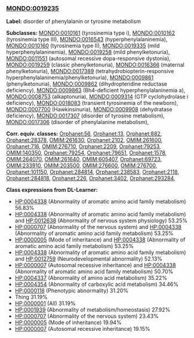 
### [MONDO:0019235](http://purl.obolibrary.org/obo/MONDO_0019235)
**Label:** disorder of phenylalanin or tyrosine metabolism

**Subclasses:** [MONDO:0010161](http://purl.obolibrary.org/obo/MONDO_0010161) (tyrosinemia type i), [MONDO:0010162](http://purl.obolibrary.org/obo/MONDO_0010162) (tyrosinemia type III), [MONDO:0016543](http://purl.obolibrary.org/obo/MONDO_0016543) (hyperphenylalaninemia), [MONDO:0010160](http://purl.obolibrary.org/obo/MONDO_0010160) (tyrosinemia type II), [MONDO:0019335](http://purl.obolibrary.org/obo/MONDO_0019335) (mild hyperphenylalaninemia), [MONDO:0019258](http://purl.obolibrary.org/obo/MONDO_0019258) (mild phenylketonuria), [MONDO:0011551](http://purl.obolibrary.org/obo/MONDO_0011551) (autosomal recessive dopa-responsive dystonia), [MONDO:0019259](http://purl.obolibrary.org/obo/MONDO_0019259) (classic phenylketonuria), [MONDO:0016366](http://purl.obolibrary.org/obo/MONDO_0016366) (maternal phenylketonuria), [MONDO:0017389](http://purl.obolibrary.org/obo/MONDO_0017389) (tetrahydrobiopterin-responsive hyperphenylalaninemia/phenylketonuria), [MONDO:0009861](http://purl.obolibrary.org/obo/MONDO_0009861) (phenylketonuria), [MONDO:0009862](http://purl.obolibrary.org/obo/MONDO_0009862) (dihydropteridine reductase deficiency), [MONDO:0009863](http://purl.obolibrary.org/obo/MONDO_0009863) (Bh4-deficient hyperphenylalaninemia a), [MONDO:0008753](http://purl.obolibrary.org/obo/MONDO_0008753) (alkaptonuria), [MONDO:0009314](http://purl.obolibrary.org/obo/MONDO_0009314) (GTP cyclohydrolase i deficiency), [MONDO:0018083](http://purl.obolibrary.org/obo/MONDO_0018083) (transient tyrosinemia of the newborn), [MONDO:0007700](http://purl.obolibrary.org/obo/MONDO_0007700) (Hawkinsinuria), [MONDO:0009908](http://purl.obolibrary.org/obo/MONDO_0009908) (dehydratase deficiency), [MONDO:0017307](http://purl.obolibrary.org/obo/MONDO_0017307) (disorder of tyrosine metabolism), [MONDO:0017306](http://purl.obolibrary.org/obo/MONDO_0017306) (disorder of phenylalanine metabolism), 

**Corr. equiv. classes:** [Orphanet:56](http://www.orpha.net/ORDO/Orphanet_56), [Orphanet:13](http://www.orpha.net/ORDO/Orphanet_13), [Orphanet:882](http://www.orpha.net/ORDO/Orphanet_882), [Orphanet:28378](http://www.orpha.net/ORDO/Orphanet_28378), [OMIM:261630](http://purl.obolibrary.org/obo/OMIM_261630), [Orphanet:2102](http://www.orpha.net/ORDO/Orphanet_2102), [OMIM:261600](http://purl.obolibrary.org/obo/OMIM_261600), [Orphanet:716](http://www.orpha.net/ORDO/Orphanet_716), [OMIM:276710](http://purl.obolibrary.org/obo/OMIM_276710), [Orphanet:2209](http://www.orpha.net/ORDO/Orphanet_2209), [Orphanet:79253](http://www.orpha.net/ORDO/Orphanet_79253), [OMIM:140350](http://purl.obolibrary.org/obo/OMIM_140350), [Orphanet:79254](http://www.orpha.net/ORDO/Orphanet_79254), [Orphanet:79651](http://www.orpha.net/ORDO/Orphanet_79651), [Orphanet:1578](http://www.orpha.net/ORDO/Orphanet_1578), [OMIM:264070](http://purl.obolibrary.org/obo/OMIM_264070), [OMIM:261640](http://purl.obolibrary.org/obo/OMIM_261640), [OMIM:605407](http://purl.obolibrary.org/obo/OMIM_605407), [Orphanet:69723](http://www.orpha.net/ORDO/Orphanet_69723), [OMIM:233910](http://purl.obolibrary.org/obo/OMIM_233910), [OMIM:203500](http://purl.obolibrary.org/obo/OMIM_203500), [OMIM:276600](http://purl.obolibrary.org/obo/OMIM_276600), [OMIM:276700](http://purl.obolibrary.org/obo/OMIM_276700), [Orphanet:101150](http://www.orpha.net/ORDO/Orphanet_101150), [Orphanet:284814](http://www.orpha.net/ORDO/Orphanet_284814), [Orphanet:238583](http://www.orpha.net/ORDO/Orphanet_238583), [Orphanet:2118](http://www.orpha.net/ORDO/Orphanet_2118), [Orphanet:284818](http://www.orpha.net/ORDO/Orphanet_284818), [Orphanet:226](http://www.orpha.net/ORDO/Orphanet_226), [Orphanet:3402](http://www.orpha.net/ORDO/Orphanet_3402), [Orphanet:293284](http://www.orpha.net/ORDO/Orphanet_293284), 

**Class expressions from DL-Learner:**

- [HP:0004338](http://purl.obolibrary.org/obo/HP_0004338) (Abnormality of aromatic amino acid family metabolism) 56.83%
- [HP:0004338](http://purl.obolibrary.org/obo/HP_0004338) (Abnormality of aromatic amino acid family metabolism) and [HP:0012638](http://purl.obolibrary.org/obo/HP_0012638) (Abnormality of nervous system physiology) 53.25%
- [HP:0000707](http://purl.obolibrary.org/obo/HP_0000707) (Abnormality of the nervous system) and [HP:0004338](http://purl.obolibrary.org/obo/HP_0004338) (Abnormality of aromatic amino acid family metabolism) 53.25%
- [HP:0000005](http://purl.obolibrary.org/obo/HP_0000005) (Mode of inheritance) and [HP:0004338](http://purl.obolibrary.org/obo/HP_0004338) (Abnormality of aromatic amino acid family metabolism) 53.25%
- [HP:0004338](http://purl.obolibrary.org/obo/HP_0004338) (Abnormality of aromatic amino acid family metabolism) and [HP:0012759](http://purl.obolibrary.org/obo/HP_0012759) (Neurodevelopmental abnormality) 52.13%
- [HP:0000007](http://purl.obolibrary.org/obo/HP_0000007) (Autosomal recessive inheritance) and [HP:0004338](http://purl.obolibrary.org/obo/HP_0004338) (Abnormality of aromatic amino acid family metabolism) 50.70%
- [HP:0004337](http://purl.obolibrary.org/obo/HP_0004337) (Abnormality of amino acid metabolism) 35.22%
- [HP:0004354](http://purl.obolibrary.org/obo/HP_0004354) (Abnormality of carboxylic acid metabolism) 34.46%
- [HP:0000118](http://purl.obolibrary.org/obo/HP_0000118) (Phenotypic abnormality) 31.20%
- Thing 31.19%
- [HP:0000001](http://purl.obolibrary.org/obo/HP_0000001) (All) 31.19%
- [HP:0001939](http://purl.obolibrary.org/obo/HP_0001939) (Abnormality of metabolism/homeostasis) 27.92%
- [HP:0000707](http://purl.obolibrary.org/obo/HP_0000707) (Abnormality of the nervous system) 23.43%
- [HP:0000005](http://purl.obolibrary.org/obo/HP_0000005) (Mode of inheritance) 19.94%
- [HP:0000007](http://purl.obolibrary.org/obo/HP_0000007) (Autosomal recessive inheritance) 19.15%


